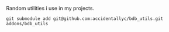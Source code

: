 Random utilities i use in my projects.

```
git submodule add git@github.com:accidentallyc/bdb_utils.git addons/bdb_utils
```
